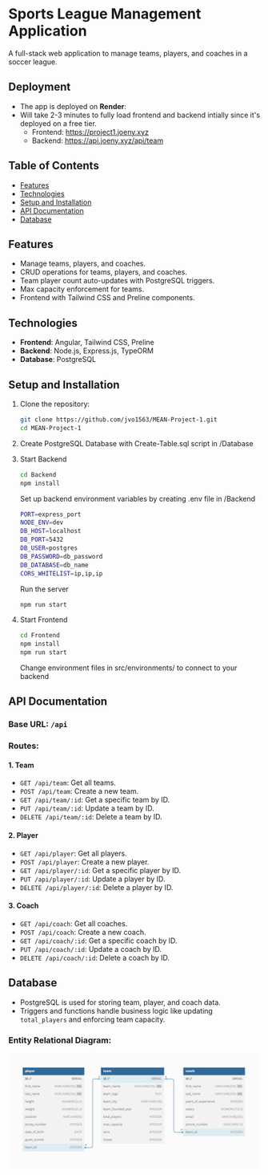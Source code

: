 # Sports League Management Application

A full-stack web application to manage teams, players, and coaches in a soccer league.

## Deployment

-   The app is deployed on **Render**:
-   Will take 2-3 minutes to fully load frontend and backend intially since it's deployed on a free tier.
    -   Frontend: https://project1.joeny.xyz
    -   Backend: https://api.joeny.xyz/api/team

## Table of Contents

-   [Features](#features)
-   [Technologies](#technologies)
-   [Setup and Installation](#setup-and-installation)
-   [API Documentation](#api-documentation)
-   [Database](#database)

## Features

-   Manage teams, players, and coaches.
-   CRUD operations for teams, players, and coaches.
-   Team player count auto-updates with PostgreSQL triggers.
-   Max capacity enforcement for teams.
-   Frontend with Tailwind CSS and Preline components.

## Technologies

-   **Frontend**: Angular, Tailwind CSS, Preline
-   **Backend**: Node.js, Express.js, TypeORM
-   **Database**: PostgreSQL

## Setup and Installation

1. Clone the repository:

    ```bash
    git clone https://github.com/jvo1563/MEAN-Project-1.git
    cd MEAN-Project-1
    ```

2. Create PostgreSQL Database with Create-Table.sql script in /Database
3. Start Backend

    ```bash
    cd Backend
    npm install
    ```

    Set up backend environment variables by creating .env file in /Backend

    ```bash
    PORT=express_port
    NODE_ENV=dev
    DB_HOST=localhost
    DB_PORT=5432
    DB_USER=postgres
    DB_PASSWORD=db_password
    DB_DATABASE=db_name
    CORS_WHITELIST=ip,ip,ip
    ```

    Run the server

    ```bash
    npm run start
    ```

4. Start Frontend

    ```bash
    cd Frontend
    npm install
    npm run start
    ```

    Change environment files in src/environments/ to connect to your backend

## API Documentation

### **Base URL**: `/api`

### Routes:

#### 1. **Team**

-   `GET /api/team`: Get all teams.
-   `POST /api/team`: Create a new team.
-   `GET /api/team/:id`: Get a specific team by ID.
-   `PUT /api/team/:id`: Update a team by ID.
-   `DELETE /api/team/:id`: Delete a team by ID.

#### 2. **Player**

-   `GET /api/player`: Get all players.
-   `POST /api/player`: Create a new player.
-   `GET /api/player/:id`: Get a specific player by ID.
-   `PUT /api/player/:id`: Update a player by ID.
-   `DELETE /api/player/:id`: Delete a player by ID.

#### 3. **Coach**

-   `GET /api/coach`: Get all coaches.
-   `POST /api/coach`: Create a new coach.
-   `GET /api/coach/:id`: Get a specific coach by ID.
-   `PUT /api/coach/:id`: Update a coach by ID.
-   `DELETE /api/coach/:id`: Delete a coach by ID.

## Database

-   PostgreSQL is used for storing team, player, and coach data.
-   Triggers and functions handle business logic like updating `total_players` and enforcing team capacity.

### Entity Relational Diagram:

![image](ERD.png)
